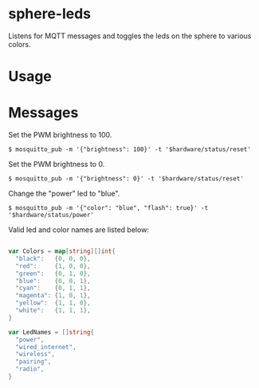 # sphere-leds

Listens for MQTT messages and toggles the leds on the sphere to various colors.

# Usage

# Messages

Set the PWM brightness to 100.

```
$ mosquitto_pub -m '{"brightness": 100}' -t '$hardware/status/reset'
```

Set the PWM brightness to 0.

```
$ mosquitto_pub -m '{"brightness": 0}' -t '$hardware/status/reset'
```

Change the "power" led to "blue".

```
$ mosquitto_pub -m '{"color": "blue", "flash": true}' -t '$hardware/status/power'
```

Valid led and color names are listed below:

```go

var Colors = map[string][]int{
  "black":   {0, 0, 0},
  "red":     {1, 0, 0},
  "green":   {0, 1, 0},
  "blue":    {0, 0, 1},
  "cyan":    {0, 1, 1},
  "magenta": {1, 0, 1},
  "yellow":  {1, 1, 0},
  "white":   {1, 1, 1},
}

var LedNames = []string{
  "power",
  "wired_internet",
  "wireless",
  "pairing",
  "radio",
}

````


